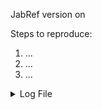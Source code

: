 <!-- Note: Please use the GitHub Issue tracker only for BugReports. 
Feature requests,  questions and general feedback is now handled at http://discourse.jabref.org 
Thanks! --> 

JabRef version <!-- version as shown in the about box --> on <!-- Windows 10|Ubuntu 14.04|Mac OS X 10.8|... -->
<!-- Hint: If you use a development version (available at http://builds.jabref.org/master/), ensure that you use the latest one. -->

Steps to reproduce:

1. ...
2. ...
3. ...

<!-- If applicable, excerpt of the bibliography file, screenshot, and excerpt of log (available in the error console) -->

<details>
  <summary>Log File</summary>
  
  ```
  Paste an excerpt of your log file here
  ```
</details>
